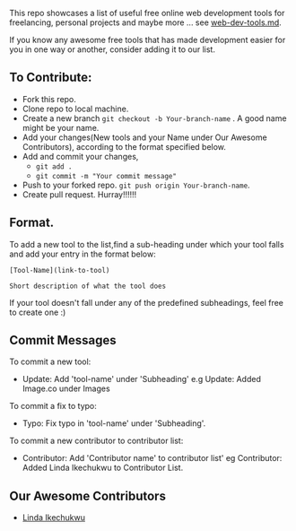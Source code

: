 This repo showcases a list of useful free online web development tools for freelancing, personal projects and maybe more ... 
see [web-dev-tools.md](https://github.com/Linda-Ikechukwu/Web-Development-Tools/blob/master/web-dev-tools.md).

If you know any awesome free tools that has made development easier for you in one way or another, consider adding it to our list.

## To Contribute:
* Fork this repo.
* Clone repo to local machine.
* Create a new branch `git checkout -b Your-branch-name` . A good name might be your name.
* Add your changes(New tools and your Name under Our Awesome Contributors), according to the format specified below.
* Add and commit your changes, 
  * `git add .`
  * `git commit -m "Your commit message"`
* Push to your forked repo. `git push origin Your-branch-name`.
* Create pull request. Hurray!!!!!!


## Format.
To add a new tool to the list,find a sub-heading under which your tool falls and add your entry in the format below:
```
[Tool-Name](link-to-tool)

Short description of what the tool does
```

If your tool doesn't fall under any of the predefined subheadings, feel free to create one :)

## Commit Messages
To commit a new tool:
* Update: Add 'tool-name' under 'Subheading' e.g Update: Added Image.co under Images

To commit a fix to typo:
* Typo: Fix typo in 'tool-name' under 'Subheading'.

To commit a new contributor to contributor list:
* Contributor: Add 'Contributor name' to contributor list' eg Contributor: Added Linda Ikechukwu to Contributor List.


## Our Awesome Contributors

* [Linda Ikechukwu](https://twitter.com/_MsLinda)



